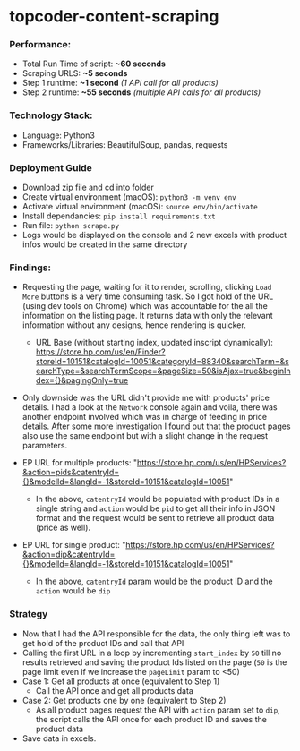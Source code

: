 # topcoder-content-scraping

### Performance:

- Total Run Time of script: **~60 seconds**
- Scraping URLS: **~5 seconds**
- Step 1 runtime: **~1 second** *(1 API call for all products)*
- Step 2 runtime: **~55 seconds** *(multiple API calls for all products)*

### Technology Stack:

- Language: Python3
- Frameworks/Libraries: BeautifulSoup, pandas, requests

### Deployment Guide

- Download zip file and cd into folder
- Create virtual environment (macOS): `python3 -m venv env`
- Activate virtual environment (macOS): `source env/bin/activate`
- Install dependancies: `pip install requirements.txt`
- Run file: `python scrape.py`
- Logs would be displayed on the console and 2 new excels with product infos would be created in the same directory

### Findings:

- Requesting the page, waiting for it to render, scrolling, clicking `Load More` buttons is a very time consuming task. So I got hold of the URL (using dev tools on Chrome) which was accountable for the all the information on the listing page. It returns data with only the relevant information without any designs, hence rendering is quicker.
  - URL Base (without starting index, updated inscript dynamically): https://store.hp.com/us/en/Finder?storeId=10151&catalogId=10051&categoryId=88340&searchTerm=&searchType=&searchTermScope=&pageSize=50&isAjax=true&beginIndex={}&pagingOnly=true

 - Only downside was the URL didn't provide me with products' price details. I had a look at the `Network` console again and voila, there was another endpoint involved which was in charge of feeding in price details. After some more investigation I found out that the product pages also use the same endpoint but with a slight change in the request parameters.
  - EP URL for multiple products: "https://store.hp.com/us/en/HPServices?&action=pids&catentryId={}&modelId=&langId=-1&storeId=10151&catalogId=10051"
    - In the above, `catentryId` would be populated with product IDs in a single string and `action` would be `pid` to get all their info in JSON format and the request would be sent to retrieve all product data (price as well).
  - EP URL for single product: "https://store.hp.com/us/en/HPServices?&action=dip&catentryId={}&modelId=&langId=-1&storeId=10151&catalogId=10051"
     - In the above, `catentryId` param would be the product ID and the `action` would be `dip`

### Strategy

- Now that I had the API responsible for the data, the only thing left was to get hold of the product IDs and call that API
- Calling the first URL in a loop by incrementing `start_index` by `50` till no results retrieved and saving the product Ids listed on the page (`50` is the page limit even if we increase the `pageLimit` param to <50)
- Case 1: Get all products at once (equivalent to Step 1)
  - Call the API once and get all products data
- Case 2: Get products one by one (equivalent to Step 2)
  - As all product pages request the API with `action` param set to `dip`, the script calls the API once for each product ID and saves the product data
- Save data in excels.




 
